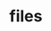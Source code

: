 # files

<!-- No SDK Installation -->
<!-- No SDK Example Usage -->
<!-- No SDK Available Operations -->


<!-- Start Dev Containers -->



<!-- End Dev Containers -->

<!-- Placeholder for Future Speakeasy SDK Sections -->


